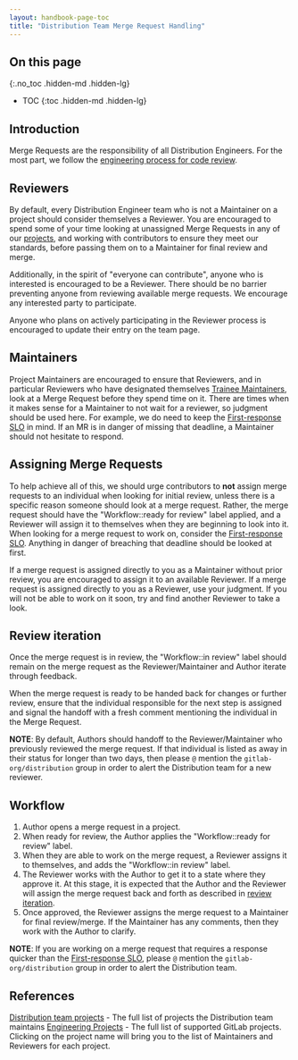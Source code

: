 ```yaml
---
layout: handbook-page-toc
title: "Distribution Team Merge Request Handling"
---
```


## On this page
{:.no_toc .hidden-md .hidden-lg}

- TOC
{:toc .hidden-md .hidden-lg}

## Introduction

Merge Requests are the responsibility of all Distribution Engineers. For the most part, we follow the [engineering process for code review](https://about.gitlab.com/handbook/engineering/workflow/code-review/).

## Reviewers

By default, every Distribution Engineer team who is not a Maintainer on a project should consider themselves a Reviewer. You are encouraged to spend some of your time looking at unassigned Merge Requests in any of our [projects](https://about.gitlab.com/handbook/engineering/development/enablement/distribution/#projects), and working with contributors to ensure they meet our standards, before passing them on to a Maintainer for final review and merge.

Additionally, in the spirit of "everyone can contribute", anyone who is interested is encouraged to be a Reviewer. There should be no barrier preventing anyone from reviewing available merge requests. We encourage any interested party to participate.

Anyone who plans on actively participating in the Reviewer process is encouraged to update their entry on the team page.

## Maintainers

Project Maintainers are encouraged to ensure that Reviewers, and in particular Reviewers who have designated themselves [Trainee Maintainers](https://about.gitlab.com/handbook/engineering/workflow/code-review/#trainee-maintainer), look at a Merge Request before they spend time on it. There are times when it makes sense for a Maintainer to not wait for a reviewer, so judgment should be used here. For example, we do need to keep the [First-response SLO](https://about.gitlab.com/handbook/engineering/workflow/code-review/#first-response-slo) in mind. If an MR is in danger of missing that deadline, a Maintainer should not hesitate to respond.

## Assigning Merge Requests

To help achieve all of this, we should urge contributors to **not** assign merge requests to an individual when looking for initial review, unless there is a specific reason someone should look at a merge request. Rather, the merge request should have the "Workflow::ready for review" label applied, and a Reviewer will assign it to themselves when they are beginning to look into it. When looking for a merge request to work on, consider the [First-response SLO](https://about.gitlab.com/handbook/engineering/workflow/code-review/#first-response-slo). Anything in danger of breaching that deadline should be looked at first.

If a merge request is assigned directly to you as a Maintainer without prior review, you are encouraged to assign it to an available Reviewer. If a merge request is assigned directly to you as a Reviewer, use your judgment. If you will not be able to work on it soon, try and find another Reviewer to take a look.

## Review iteration

Once the merge request is in review, the "Workflow::in review" label should remain on the merge request as the Reviewer/Maintainer and Author iterate through feedback.

When the merge request is ready to be handed back for changes or further review, ensure that the individual responsible for the next step is assigned and signal the handoff with a fresh comment mentioning the individual in the Merge Request.

**NOTE**: By default, Authors should handoff to the Reviewer/Maintainer who previously reviewed the merge request. If that individual is listed as away in their status for longer than two days, then please `@` mention the `gitlab-org/distribution` group in order to alert the Distribution team for a new reviewer.

## Workflow

1. Author opens a merge request in a project.
1. When ready for review, the Author applies the "Workflow::ready for review" label.
1. When they are able to work on the merge request, a Reviewer assigns it to themselves, and adds the "Workflow::in review" label.
1. The Reviewer works with the Author to get it to a state where they approve it. At this stage, it is expected that the Author and the Reviewer will assign the merge request back and forth as described in [review iteration](#review-iteration).
1. Once approved, the Reviewer assigns the merge request to a Maintainer for final review/merge. If the Maintainer has any comments, then they work with the Author to clarify.

**NOTE**: If you are working on a merge request that requires a response quicker than the [First-response SLO](https://about.gitlab.com/handbook/engineering/workflow/code-review/#first-response-slo), please `@` mention the `gitlab-org/distribution` group in order to alert the Distribution team.

## References

[Distribution team projects](https://about.gitlab.com/handbook/engineering/development/enablement/distribution/#projects) - The full list of projects the Distribution team maintains
[Engineering Projects](https://about.gitlab.com/handbook/engineering/projects/) - The full list of supported GitLab projects. Clicking on the project name will bring you to the list of Maintainers and Reviewers for each project.
